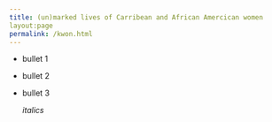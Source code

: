 ```yaml
---
title: (un)marked lives of Carribean and African Amercican women
layout:page
permalink: /kwon.html
---
```


- bullet 1
- bullet 2
- bullet 3

  *italics* 
